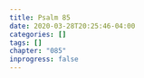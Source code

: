 ```yaml
---
title: Psalm 85
date: 2020-03-28T20:25:46-04:00
categories: []
tags: []
chapter: "085"
inprogress: false
---
```


